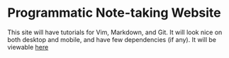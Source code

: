 Programmatic Note-taking Website
===
This site will have tutorials for Vim, Markdown, and Git.
It will look nice on both desktop and mobile, and have few dependencies (if any).
It will be viewable [here][website-link]

[website-link]: https://handrinp.github.io/cs499/site/index.html

